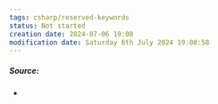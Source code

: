 ```yaml
---
tags: csharp/reserved-keywords
status: Not started
creation date: 2024-07-06 19:08
modification date: Saturday 6th July 2024 19:08:58
---
```

##### Source:
* 